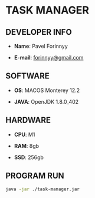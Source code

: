 # TASK MANAGER

## DEVELOPER INFO

* **Name**: Pavel Forinnyy

* **E-mail**: forinnyy@gmail.com

## SOFTWARE

* **OS**: MACOS Monterey 12.2

* **JAVA**: OpenJDK 1.8.0_402

## HARDWARE 

* **CPU**: M1

* **RAM**: 8gb

* **SSD**: 256gb

## PROGRAM RUN

```zsh
java -jar ./task-manager.jar
```
